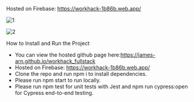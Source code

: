Hosted on Firebase: https://workhack-1b86b.web.app/

![1](https://user-images.githubusercontent.com/90621208/148041800-f1866941-6769-4f4d-a92d-2188d747a225.jpg)

![2](https://user-images.githubusercontent.com/90621208/148041949-e9455ec4-fb59-46e3-b014-0d2030811354.jpg)

How to Install and Run the Project

- You can view the hosted github page here:https://james-arn.github.io/workhack_fullstack
- Hosted on Firebase: https://workhack-1b86b.web.app/
- Clone the repo and run npm i to install dependencies.
- Please run npm start to run locally.
- Please run npm test for unit tests with Jest and npm run cypress:open for Cypress end-to-end testing.


